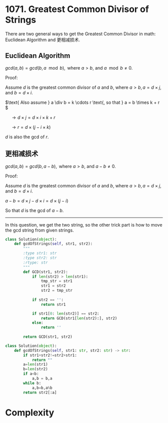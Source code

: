 # 1071. Greatest Common Divisor of Strings
There are two general ways to get the Greatest Common Divisor in math: Euclidean Algorithm and 更相减损术.

## Euclidean Algorithm
$gcd(a, b) = gcd(b, a \mod b), \text{ where } a > b \text{, and } a \mod b \neq 0$.

Proof:

$\text{Assume } d \text{ is the greatest common divisor of } a \text{ and } b \text{, where } a > b, a = d \times j, \text{ and } b = d \times i.$

$\text{ Also assume } a \div b = k \cdots r \text{, so that } a = b \times k + r $

$\quad\rightarrow d \times j = d \times i \times k + r$

$\quad\rightarrow r = d \times (j - i \times k)$

$d$ is also the gcd of $r$.

## 更相减损术
$gcd(a, b) = gcd(b, a - b), \text{ where } a > b \text{, and } a - b \neq 0$.

Proof:

$\text{Assume } d \text{ is the greatest common divisor of } a \text{ and } b \text{, where } a > b, a = d \times j, \text{ and } b = d \times i.$

$a - b = d \times j - d \times i = d \times (j - i)$

So that $d$ is the gcd of $a-b$.

----
In this question, we get the two string, so the other trick part is how to move the gcd string from given strings.

```python
class Solution(object):
    def gcdOfStrings(self, str1, str2):
        """
        :type str1: str
        :type str2: str
        :rtype: str
        """
        def GCD(str1, str2):
            if len(str2) > len(str1):
                tmp_str = str1
                str1 = str2
                str2 = tmp_str
            
            if str2 == '':
                return str1

            if str1[0: len(str2)] == str2:
                return GCD(str1[len(str2):], str2)
            else:
                return ''
        
        return GCD(str1, str2)

```

```python
class Solution(object):
    def gcdOfStrings(self, str1: str, str2: str) -> str:
        if str1+str2!=str2+str1:
            return ""
        a=len(str1)
        b=len(str2)
        if a<b:
            a,b = b,a
        while b:
            a,b=b,a%b
        return str2[:a]
```

# Complexity
